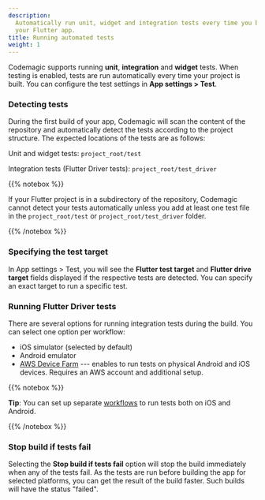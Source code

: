```yaml
---
description:
  Automatically run unit, widget and integration tests every time you build
  your Flutter app.
title: Running automated tests
weight: 1
---
```


Codemagic supports running **unit**, **integration** and **widget** tests. When testing is enabled, tests are run automatically every time your project is built. You can configure the test settings in **App settings > Test**.

### Detecting tests

During the first build of your app, Codemagic will scan the content of the repository and automatically detect the tests according to the project structure. The expected locations of the tests are as follows:

Unit and widget tests: `project_root/test`

Integration tests (Flutter Driver tests): `project_root/test_driver`

{{% notebox %}}

If your Flutter project is in a subdirectory of the repository, Codemagic cannot detect your tests automatically unless you add at least one test file in the `project_root/test` or `project_root/test_driver` folder.

{{% /notebox %}}

### Specifying the test target

In App settings > Test, you will see the **Flutter test target** and **Flutter drive target** fields displayed if the respective tests are detected. You can specify an exact target to run a specific test.

### Running Flutter Driver tests

There are several options for running integration tests during the build. You can select one option per workflow:
* iOS simulator (selected by default)
* Android emulator
* [AWS Device Farm](./aws) --- enables to run tests on physical Android and iOS devices. Requires an AWS account and additional setup.

{{% notebox %}}

**Tip**: You can set up separate [workflows](../getting-started/creating-workflows/) to run tests both on iOS and Android.

{{% /notebox %}}

### Stop build if tests fail

Selecting the **Stop build if tests fail** option will stop the build immediately when any of the tests fail. As the tests are run before building the app for selected platforms, you can get the result of the build faster. Such builds will have the status "failed".
